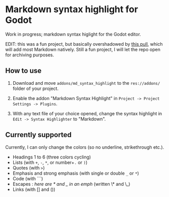 # Markdown syntax highlight for Godot
Work in progress; markdown syntax higlight for the Godot editor.

EDIT: this was a fun project, but basically overshadowed by
[this pull](https://github.com/godotengine/godot/pull/78312), which will add
most Markdown natively. Still a fun project, I will let the repo open for archiving purposes.

## How to use
1. Download and move `addons/md_syntax_highlight` to the `res://addons/` folder of
your project.
2. Enable the addon "Markdown Syntax Highlight" in `Project -> Project Settings -> Plugins`.

3. With any text file of your choice opened, change the syntax highlight
in `Edit -> Syntax Highlighter` to "Markdown".

## Currently supported
Currently, I can only change the colors (so no underline, strikethrough etc.).
- Headings 1 to 6 (three colors cycling)
- Lists (with `+`, `-`, `*`, or number+`.` or `)`)
- Quotes (with `>`)
- Emphasis and strong emphasis (with single or double `_` or `*`)
- Code (with `\``)
- Escapes : _here are \* and \_ in an emph_ (written \\\* and \\\_)
- Links (with [] and ())